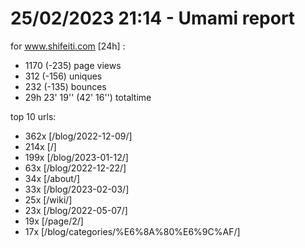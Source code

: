 # 25/02/2023 21:14 - Umami report
for www.shifeiti.com [24h] :

 - 1170 (-235) page views
 - 312 (-156) uniques
 - 232 (-135) bounces
 - 29h 23' 19'' (42' 16'') totaltime


top 10 urls:
 - 362x [/blog/2022-12-09/]
 - 214x [/]
 - 199x [/blog/2023-01-12/]
 - 63x [/blog/2022-12-22/]
 - 34x [/about/]
 - 33x [/blog/2023-02-03/]
 - 25x [/wiki/]
 - 23x [/blog/2022-05-07/]
 - 19x [/page/2/]
 - 17x [/blog/categories/%E6%8A%80%E6%9C%AF/]


